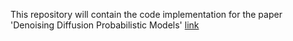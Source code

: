 This repository will contain the code implementation for the paper 'Denoising Diffusion Probabilistic Models' [link](https://arxiv.org/abs/2006.11239)